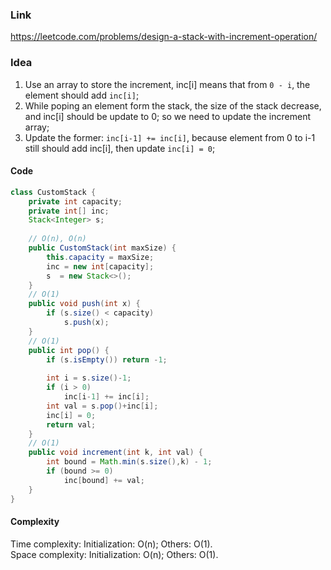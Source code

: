 ### Link

https://leetcode.com/problems/design-a-stack-with-increment-operation/

### Idea

1. Use an array to store the increment, inc[i] means that from ```0 - i```, the element should add ```inc[i]```;
2. While poping an element form the stack, the size of the stack decrease, and inc[i] should be update to 0; so we need to update the increment array;  
3. Update the former: ```inc[i-1] += inc[i]```, because element from 0 to i-1 still should add inc[i], then update ```inc[i] = 0```;

#### Code

```java
class CustomStack {
    private int capacity;
    private int[] inc;
    Stack<Integer> s;
    
    // O(n), O(n)
    public CustomStack(int maxSize) {
        this.capacity = maxSize;
        inc = new int[capacity];
        s  = new Stack<>();
    }
    // O(1)
    public void push(int x) {
        if (s.size() < capacity)
            s.push(x);
    }
    // O(1)
    public int pop() {
        if (s.isEmpty()) return -1;
        
        int i = s.size()-1;
        if (i > 0)
            inc[i-1] += inc[i];
        int val = s.pop()+inc[i];
        inc[i] = 0;
        return val;
    }
    // O(1)
    public void increment(int k, int val) {
        int bound = Math.min(s.size(),k) - 1;
        if (bound >= 0)
            inc[bound] += val;
    }
}
```



#### Complexity

Time complexity: Initialization: O(n); Others: O(1).  
Space complexity: Initialization: O(n); Others: O(1).
